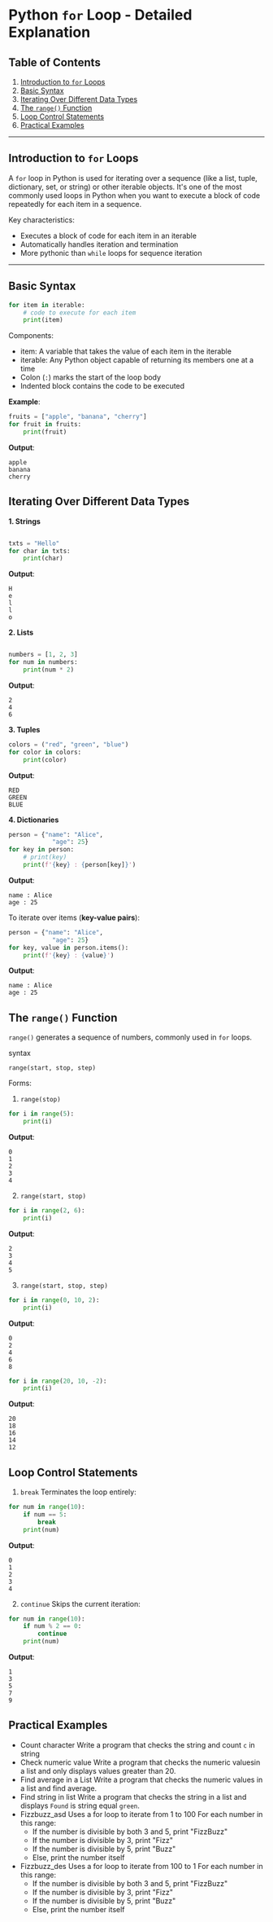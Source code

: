 # Python `for` Loop - Detailed Explanation

## Table of Contents
1. [Introduction to `for` Loops](#introduction-to-for-loops)
2. [Basic Syntax](#basic-syntax)
3. [Iterating Over Different Data Types](#iterating-over-different-data-types)
4. [The `range()` Function](#the-range-function)
5. [Loop Control Statements](#loop-control-statements)
6. [Practical Examples](#practical-examples)

---

## Introduction to `for` Loops

A `for` loop in Python is used for iterating over a sequence (like a list, tuple, dictionary, set, or string) or other iterable objects. It's one of the most commonly used loops in Python when you want to execute a block of code repeatedly for each item in a sequence.

Key characteristics:
- Executes a block of code for each item in an iterable
- Automatically handles iteration and termination
- More pythonic than `while` loops for sequence iteration

---

## Basic Syntax

```python
for item in iterable:
    # code to execute for each item
    print(item)
```
Components:
- item: A variable that takes the value of each item in the iterable
- iterable: Any Python object capable of returning its members one at a time
- Colon (`:`) marks the start of the loop body
- Indented block contains the code to be executed

**Example**:

```python
fruits = ["apple", "banana", "cherry"]
for fruit in fruits:
    print(fruit)
```
**Output**:

```
apple
banana
cherry
```

## **Iterating Over Different Data Types**

**1. Strings**
```python

txts = "Hello"
for char in txts:
    print(char)
```
**Output**:

```
H
e
l
l
o
```

**2. Lists**
```python

numbers = [1, 2, 3]
for num in numbers:
    print(num * 2)
```
**Output**:

```
2
4
6
```

**3. Tuples**
```python
colors = ("red", "green", "blue")
for color in colors:
    print(color)
```
**Output**:

```
RED
GREEN
BLUE
```

**4. Dictionaries**
```python
person = {"name": "Alice",
            "age": 25}
for key in person:
    # print(key)
    print(f'{key} : {person[key]}')
```
**Output**:

```
name : Alice
age : 25
```
To iterate over items (**key-value pairs**):

```python
person = {"name": "Alice",
            "age": 25}
for key, value in person.items():
    print(f'{key} : {value}')
```
**Output**:

```
name : Alice
age : 25
```

## **The `range()` Function**
`range()` generates a sequence of numbers, commonly used in `for` loops.

syntax
```
range(start, stop, step)
```

Forms:

1. `range(stop)`
```python
for i in range(5):
    print(i)
```

**Output**:

```
0
1
2
3
4
```

2. `range(start, stop)`
```python
for i in range(2, 6):
    print(i)
```

**Output**:

```
2
3
4
5
```

3. `range(start, stop, step)`
```python
for i in range(0, 10, 2):
    print(i)
```

**Output**:

```
0
2
4
6
8
```

```python
for i in range(20, 10, -2):
    print(i)
```

**Output**:

```
20
18
16
14
12
```


## **Loop Control Statements**

1. `break`
Terminates the loop entirely:
```python
for num in range(10):
    if num == 5:
        break
    print(num)
```

**Output**:

```
0
1
2
3
4
```

2. `continue`
Skips the current iteration:

```python
for num in range(10):
    if num % 2 == 0:
        continue
    print(num)
```

**Output**:

```
1
3
5
7
9
```

## **Practical Examples**
- Count character
	Write a program that checks the string and count `c` in string
- Check numeric value
	Write a program that checks the numeric values ​​in a list and only displays values ​​greater than 20.
- Find average in a List
	Write a program that checks the numeric values ​​in a list and find average.
- Find string in list
	Write a program that checks the string ​​in a list and displays `Found` is string equal `green`.
- Fizzbuzz_asd
	Uses a for loop to iterate from 1 to 100
	For each number in this range:
	- If the number is divisible by both 3 and 5, print "FizzBuzz"
	- If the number is divisible by 3, print "Fizz"
	- If the number is divisible by 5, print "Buzz"
	- Else, print the number itself
- Fizzbuzz_des
	Uses a for loop to iterate from 100 to 1
	For each number in this range:
	- If the number is divisible by both 3 and 5, print "FizzBuzz"
	- If the number is divisible by 3, print "Fizz"
	- If the number is divisible by 5, print "Buzz"
	- Else, print the number itself
    


